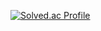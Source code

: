 


[![Solved.ac Profile](http://mazassumnida.wtf/api/v2/generate_badge?boj=shdndud8299)](https://solved.ac/shdndud8299/)
